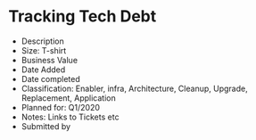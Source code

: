 # Tracking Tech Debt

* Description
* Size: T-shirt
* Business Value
* Date Added
* Date completed
* Classification: Enabler, infra, Architecture, Cleanup, Upgrade, Replacement, Application
* Planned for: Q1/2020
* Notes: Links to Tickets etc
* Submitted by
